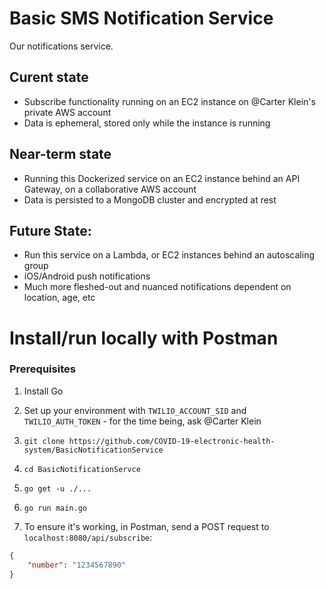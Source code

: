 # Basic SMS Notification Service

Our notifications service.

## Curent state
- Subscribe functionality running on an EC2 instance on @Carter Klein's private AWS account
- Data is ephemeral, stored only while the instance is running

## Near-term state
- Running this Dockerized service on an EC2 instance behind an API Gateway, on a collaborative AWS account
- Data is persisted to a MongoDB cluster and encrypted at rest

## Future State:
- Run this service on a Lambda, or EC2 instances behind an autoscaling group
- iOS/Android push notifications
- Much more fleshed-out and nuanced notifications dependent on location, age, etc

# Install/run locally with Postman

### Prerequisites
1. Install Go
2. Set up your environment with `TWILIO_ACCOUNT_SID` and `TWILIO_AUTH_TOKEN` - for the time being, ask @Carter Klein

1. `git clone https://github.com/COVID-19-electronic-health-system/BasicNotificationService`
2. `cd BasicNotificationServce`
3. `go get -u ./...`
4. `go run main.go`
5. To ensure it's working, in Postman, send a POST request to `localhost:8080/api/subscribe`:
```json
{
	"number": "1234567890"
}
```
